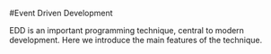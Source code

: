#Event Driven Development

EDD is an important programming technique, central to modern development. Here we introduce the main features of the technique.
